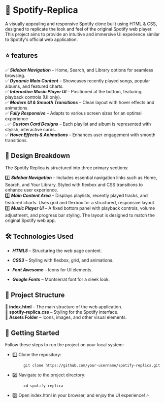 # 🎵 Spotify-Replica
A visually appealing and responsive Spotify clone built using HTML & CSS, designed to replicate the look and feel of the original Spotify web player.<br/>
This project aims to provide an intuitive and immersive UI experience similar to Spotify's official web application.

## ⭐ features

✅ _**Sidebar Navigation**_ – Home, Search, and Library options for seamless browsing. <br/>
✅ _**Dynamic Main Content**_ – Showcases recently played songs, popular albums, and featured charts.<br/>
✅ _**Interactive Music Player UI**_ – Positioned at the bottom, featuring playback controls (UI only).<br/>
✅ _**Modern UI & Smooth Transitions**_ – Clean layout with hover effects and animations.<br/>
✅ _**Fully Responsive**_ – Adapts to various screen sizes for an optimal experience<br/>.
✅ _**Custom Card Designs**_ – Each playlist and album is represented with stylish, interactive cards.<br/>
✅ _**Hover Effects & Animations**_ – Enhances user engagement with smooth transitions.<br/>

## 🎨 Design Breakdown

The Spotify Replica is structured into three primary sections:

1️⃣ _**Sidebar Navigation**_ – Includes essential navigation links such as Home, Search, and Your Library. Styled with flexbox and CSS transitions to enhance user experience.<br/>
2️⃣ _**Main Content Area**_ – Displays playlists, recently played tracks, and featured charts. Uses grid and flexbox for a structured, responsive layout.<br/>
3️⃣ _**Music Player UI**_ – A fixed bottom panel with playback controls, volume adjustment, and progress bar styling. The layout is designed to match the original Spotify web app.<br/>

## 🛠️ Technologies Used

- _**HTML5**_ – Structuring the web page content.

- _**CSS3**_ – Styling with flexbox, grid, and animations.

- _**Font Awesome**_ – Icons for UI elements.

- _**Google Fonts**_ – Montserrat font for a sleek look.

## 📂 Project Structure

 📁 **index.html** – The main structure of the web application.<br/>
 📁 **spotify-replica.css** – Styling for the Spotify interface.<br/>
 📁 **Assets Folder** – Icons, images, and other visual elements.<br/>

## 🚀 Getting Started

Follow these steps to run the project on your local system:

- 1️⃣ Clone the repository:

           git clone https://github.com/your-username/spotify-replica.git

- 2️⃣ Navigate to the project directory:

           cd spotify-replica

- 3️⃣ Open index.html in your browser, and enjoy the UI experience! 🎶

